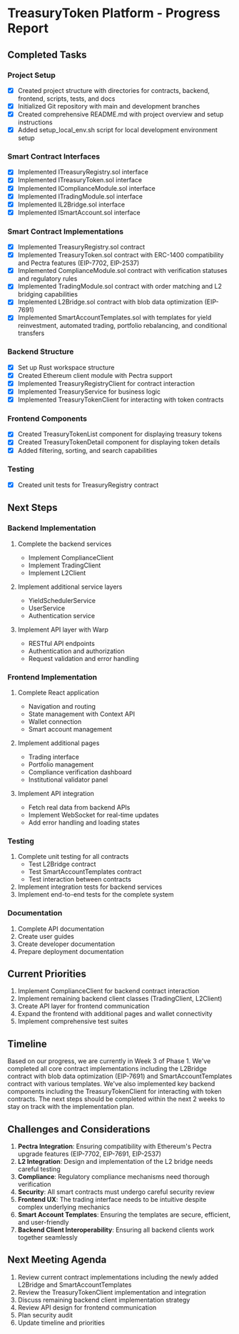 # TreasuryToken Platform - Progress Report

## Completed Tasks

### Project Setup
- [x] Created project structure with directories for contracts, backend, frontend, scripts, tests, and docs
- [x] Initialized Git repository with main and development branches
- [x] Created comprehensive README.md with project overview and setup instructions
- [x] Added setup_local_env.sh script for local development environment setup

### Smart Contract Interfaces
- [x] Implemented ITreasuryRegistry.sol interface
- [x] Implemented ITreasuryToken.sol interface
- [x] Implemented IComplianceModule.sol interface
- [x] Implemented ITradingModule.sol interface
- [x] Implemented IL2Bridge.sol interface
- [x] Implemented ISmartAccount.sol interface

### Smart Contract Implementations
- [x] Implemented TreasuryRegistry.sol contract
- [x] Implemented TreasuryToken.sol contract with ERC-1400 compatibility and Pectra features (EIP-7702, EIP-2537)
- [x] Implemented ComplianceModule.sol contract with verification statuses and regulatory rules
- [x] Implemented TradingModule.sol contract with order matching and L2 bridging capabilities
- [x] Implemented L2Bridge.sol contract with blob data optimization (EIP-7691)
- [x] Implemented SmartAccountTemplates.sol with templates for yield reinvestment, automated trading, portfolio rebalancing, and conditional transfers

### Backend Structure
- [x] Set up Rust workspace structure
- [x] Created Ethereum client module with Pectra support
- [x] Implemented TreasuryRegistryClient for contract interaction
- [x] Implemented TreasuryService for business logic
- [x] Implemented TreasuryTokenClient for interacting with token contracts

### Frontend Components
- [x] Created TreasuryTokenList component for displaying treasury tokens
- [x] Created TreasuryTokenDetail component for displaying token details
- [x] Added filtering, sorting, and search capabilities

### Testing
- [x] Created unit tests for TreasuryRegistry contract

## Next Steps

### Backend Implementation
1. Complete the backend services
   - Implement ComplianceClient
   - Implement TradingClient
   - Implement L2Client

2. Implement additional service layers
   - YieldSchedulerService
   - UserService
   - Authentication service

3. Implement API layer with Warp
   - RESTful API endpoints
   - Authentication and authorization
   - Request validation and error handling

### Frontend Implementation
1. Complete React application
   - Navigation and routing
   - State management with Context API
   - Wallet connection
   - Smart account management

2. Implement additional pages
   - Trading interface
   - Portfolio management
   - Compliance verification dashboard
   - Institutional validator panel

3. Implement API integration
   - Fetch real data from backend APIs
   - Implement WebSocket for real-time updates
   - Add error handling and loading states

### Testing
1. Complete unit testing for all contracts
   - Test L2Bridge contract
   - Test SmartAccountTemplates contract
   - Test interaction between contracts
2. Implement integration tests for backend services
3. Implement end-to-end tests for the complete system

### Documentation
1. Complete API documentation
2. Create user guides
3. Create developer documentation
4. Prepare deployment documentation

## Current Priorities

1. Implement ComplianceClient for backend contract interaction
2. Implement remaining backend client classes (TradingClient, L2Client)
3. Create API layer for frontend communication
4. Expand the frontend with additional pages and wallet connectivity
5. Implement comprehensive test suites

## Timeline

Based on our progress, we are currently in Week 3 of Phase 1. We've completed all core contract implementations including the L2Bridge contract with blob data optimization (EIP-7691) and SmartAccountTemplates contract with various templates. We've also implemented key backend components including the TreasuryTokenClient for interacting with token contracts. The next steps should be completed within the next 2 weeks to stay on track with the implementation plan.

## Challenges and Considerations

1. **Pectra Integration**: Ensuring compatibility with Ethereum's Pectra upgrade features (EIP-7702, EIP-7691, EIP-2537)
2. **L2 Integration**: Design and implementation of the L2 bridge needs careful testing
3. **Compliance**: Regulatory compliance mechanisms need thorough verification
4. **Security**: All smart contracts must undergo careful security review
5. **Frontend UX**: The trading interface needs to be intuitive despite complex underlying mechanics
6. **Smart Account Templates**: Ensuring the templates are secure, efficient, and user-friendly
7. **Backend Client Interoperability**: Ensuring all backend clients work together seamlessly

## Next Meeting Agenda

1. Review current contract implementations including the newly added L2Bridge and SmartAccountTemplates
2. Review the TreasuryTokenClient implementation and integration
3. Discuss remaining backend client implementation strategy
4. Review API design for frontend communication
5. Plan security audit
6. Update timeline and priorities 